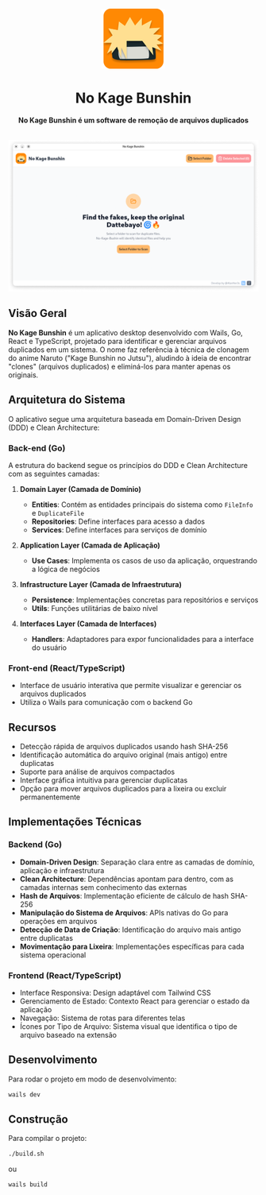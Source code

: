 <br>
<div align="center">
  <img src="./build/appicon.png" width="128"/>
  <h1 align="center">No Kage Bunshin</h1>
  <p align="center"><strong>No Kage Bunshin é um software de remoção de arquivos duplicados</strong></p>
  <br>
  <img src="./resources/preview.png" >
</div>

## Visão Geral

**No Kage Bunshin** é um aplicativo desktop desenvolvido com Wails, Go, React e TypeScript, projetado para identificar e gerenciar arquivos duplicados em um sistema. O nome faz referência à técnica de clonagem do anime Naruto ("Kage Bunshin no Jutsu"), aludindo à ideia de encontrar "clones" (arquivos duplicados) e eliminá-los para manter apenas os originais.

## Arquitetura do Sistema

O aplicativo segue uma arquitetura baseada em Domain-Driven Design (DDD) e Clean Architecture:

### Back-end (Go)

A estrutura do backend segue os princípios do DDD e Clean Architecture com as seguintes camadas:

1. **Domain Layer (Camada de Domínio)**
   - **Entities**: Contém as entidades principais do sistema como `FileInfo` e `DuplicateFile`
   - **Repositories**: Define interfaces para acesso a dados
   - **Services**: Define interfaces para serviços de domínio

2. **Application Layer (Camada de Aplicação)**
   - **Use Cases**: Implementa os casos de uso da aplicação, orquestrando a lógica de negócios

3. **Infrastructure Layer (Camada de Infraestrutura)**
   - **Persistence**: Implementações concretas para repositórios e serviços
   - **Utils**: Funções utilitárias de baixo nível

4. **Interfaces Layer (Camada de Interfaces)**
   - **Handlers**: Adaptadores para expor funcionalidades para a interface do usuário

### Front-end (React/TypeScript)

- Interface de usuário interativa que permite visualizar e gerenciar os arquivos duplicados
- Utiliza o Wails para comunicação com o backend Go

## Recursos

- Detecção rápida de arquivos duplicados usando hash SHA-256
- Identificação automática do arquivo original (mais antigo) entre duplicatas
- Suporte para análise de arquivos compactados
- Interface gráfica intuitiva para gerenciar duplicatas
- Opção para mover arquivos duplicados para a lixeira ou excluir permanentemente

## Implementações Técnicas

### Backend (Go)

- **Domain-Driven Design**: Separação clara entre as camadas de domínio, aplicação e infraestrutura
- **Clean Architecture**: Dependências apontam para dentro, com as camadas internas sem conhecimento das externas
- **Hash de Arquivos**: Implementação eficiente de cálculo de hash SHA-256
- **Manipulação do Sistema de Arquivos**: APIs nativas do Go para operações em arquivos
- **Detecção de Data de Criação**: Identificação do arquivo mais antigo entre duplicatas
- **Movimentação para Lixeira**: Implementações específicas para cada sistema operacional

### Frontend (React/TypeScript)

- Interface Responsiva: Design adaptável com Tailwind CSS
- Gerenciamento de Estado: Contexto React para gerenciar o estado da aplicação
- Navegação: Sistema de rotas para diferentes telas
- Ícones por Tipo de Arquivo: Sistema visual que identifica o tipo de arquivo baseado na extensão

## Desenvolvimento

Para rodar o projeto em modo de desenvolvimento:

```bash
wails dev
```

## Construção

Para compilar o projeto:

```bash
./build.sh
```

ou

```bash
wails build
```
